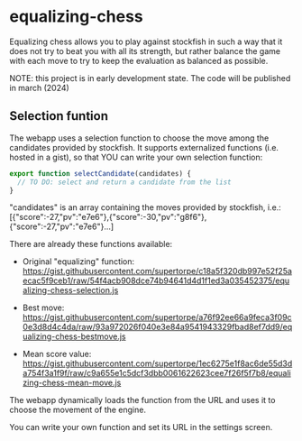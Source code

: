 # equalizing-chess
Equalizing chess allows you to play against stockfish in such a way that it does not try to beat you with all its strength, but rather balance the game with each move to try to keep the evaluation as balanced as possible.

NOTE: this project is in early development state. The code will be published in march (2024)

## Selection funtion

The webapp uses a selection function to choose the move among the candidates provided by stockfish.
It supports externalized functions (i.e. hosted in a gist), so that YOU can write your own selection function:
```javascript
export function selectCandidate(candidates) {
  // TO DO: select and return a candidate from the list
}
```
"candidates" is an array containing the moves provided by stockfish, i.e.: [{"score":-27,"pv":"e7e6"},{"score":-30,"pv":"g8f6"},{"score":-27,"pv":"e7e6"}...]

There are already these functions available:

- Original "equalizing" function: https://gist.githubusercontent.com/supertorpe/c18a5f320db997e52f25aecac5f9ceb1/raw/54f4acb908dce74b94641d4d1f1ed3a035452375/equalizing-chess-selection.js

- Best move: https://gist.githubusercontent.com/supertorpe/a76f92ee66a9feca3f09c0e3d8d4c4da/raw/93a972026f040e3e84a9541943329fbad8ef7dd9/equalizing-chess-bestmove.js

- Mean score value: https://gist.githubusercontent.com/supertorpe/1ec6275e1f8ac6de55d3da754f3a1f9f/raw/c9a655e1c5dcf3dbb0061622623cee7f26f5f7b8/equalizing-chess-mean-move.js

The webapp dynamically loads the function from the URL and uses it to choose the movement of the engine.

You can write your own function and set its URL in the settings screen.
